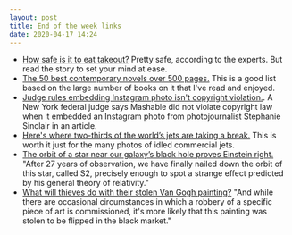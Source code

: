 ```yaml
---
layout: post
title: End of the week links
date: 2020-04-17 14:24
---
```


- [How safe is it to eat takeout?](https://www.npr.org/sections/health-shots/2020/04/08/822903487/how-safe-is-it-to-eat-take-out) Pretty safe, according to the experts. But read the story to set your mind at ease.
- [The 50 best contemporary novels over 500 pages.](https://lithub.com/the-50-best-contemporary-novels-over-500-pages/) This is a good list based on the large number of books on it that I've read and enjoyed.
- [Judge rules embedding Instagram photo isn't copyright violation.](https://arstechnica.com/tech-policy/2020/04/judge-smacks-down-copyright-suit-over-instagram-embedding/). A New York federal judge says Mashable did not violate copyright law when it embedded an Instagram photo from photojournalist Stephanie Sinclair in an article.
- [Here's where two-thirds of the world’s jets are taking a break.](https://www.bloomberg.com/news/features/2020-04-16/coronavirus-travel-what-happens-to-planes-grounded-by-covid-19) This is worth it just for the many photos of idled commercial jets.
- [The orbit of a star near our galaxy’s black hole proves Einstein right.](https://www.newscientist.com/article/2240816-the-orbit-of-a-star-near-our-galaxys-black-hole-proves-einstein-right/) "After 27 years of observation, we have finally nailed down the orbit of this star, called S2, precisely enough to spot a strange effect predicted by his general theory of relativity."
- [What will thieves do with their stolen Van Gogh painting?](https://www.esquire.com/entertainment/a32098106/vincent-van-gogh-stolen-painting-art-heist-robbers/) "And while there are occasional circumstances in which a robbery of a specific piece of art is commissioned, it's more likely that this painting was stolen to be flipped in the black market."